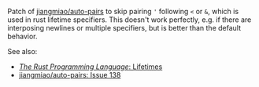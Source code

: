 Patch of 
[jiangmiao/auto-pairs](https://github.com/jiangmiao/auto-pairs/blob/master/plugin/auto-pairs.vim)
to skip pairing `'` following `<` or `&`, which is used in rust lifetime specifiers.
This doesn't work perfectly, e.g. if there are interposing newlines or multiple
specifiers, but is better than the default behavior.

See also:
- [_The Rust Programming Language_: 
  Lifetimes](https://doc.rust-lang.org/book/lifetimes.html)
- [jiangmiao/auto-pairs: Issue 
  138](https://github.com/jiangmiao/auto-pairs/issues/138)
